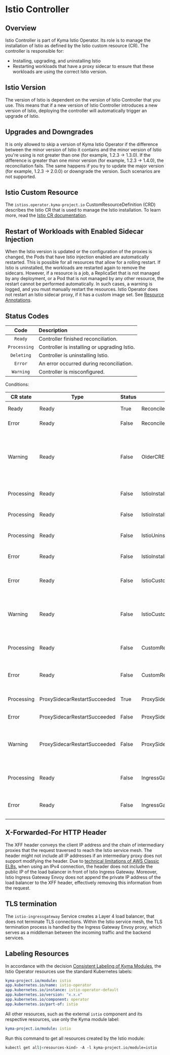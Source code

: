 # Istio Controller

## Overview

Istio Controller is part of Kyma Istio Operator. Its role is to manage the installation of Istio as defined by the Istio custom resource (CR). The controller is responsible for:
- Installing, upgrading, and uninstalling Istio
- Restarting workloads that have a proxy sidecar to ensure that these workloads are using the correct Istio version.

## Istio Version

The version of Istio is dependent on the version of Istio Controller that you use. This means that if a new version of Istio Controller introduces a new version of Istio, deploying the controller will automatically trigger an upgrade of Istio.

## Upgrades and Downgrades

It is only allowed to skip a version of Kyma Istio Operator if the difference between the minor version of Istio it contains and the minor version of Istio you're using is not greater than one (for example, 1.2.3 -> 1.3.0).
If the difference is greater than one minor version (for example, 1.2.3 -> 1.4.0), the reconciliation fails.
The same happens if you try to update the major version (for example, 1.2.3 -> 2.0.0) or downgrade the version. Such scenarios are not supported.

## Istio Custom Resource

The `istios.operator.kyma-project.io` CustomResourceDefinition (CRD) describes the Istio CR that is used to manage the Istio installation. To learn more, read the [Istio CR documentation](04-00-istio-custom-resource.md).

## Restart of Workloads with Enabled Sidecar Injection

When the Istio version is updated or the configuration of the proxies is changed, the Pods that have Istio injection enabled are automatically restarted. This is possible for all resources that allow for a rolling restart. If Istio is uninstalled, the workloads are restarted again to remove the sidecars.
However, if a resource is a job, a ReplicaSet that is not managed by any deployment, or a Pod that is not managed by any other resource, the restart cannot be performed automatically. In such cases, a warning is logged, and you must manually restart the resources.
Istio Operator does not restart an Istio sidecar proxy, if it has a custom image set. See [Resource Annotations](https://istio.io/latest/docs/reference/config/annotations/#SidecarProxyImage).

## Status Codes

|     Code     | Description                                  |
|:------------:|:---------------------------------------------|
|   `Ready`    | Controller finished reconciliation.          |
| `Processing` | Controller is installing or upgrading Istio. |
|  `Deleting`  | Controller is uninstalling Istio.            |
|   `Error`    | An error occurred during reconciliation.     |
|  `Warning`   | Controller is misconfigured.                 |

Conditions:

| CR state   | Type                         | Status | Reason                            | Message                                                                                  |
|------------|------------------------------|--------|-----------------------------------|------------------------------------------------------------------------------------------|
| Ready      | Ready                        | True   | ReconcileSucceeded                | Reconciliation succeeded                                                                 |
| Error      | Ready                        | False  | ReconcileFailed                   | Reconciliation failed                                                                    |
| Warning    | Ready                        | False  | OlderCRExists                     | This Istio custom resource is not the oldest one and does not represent the module state |
| Processing | Ready                        | False  | IstioInstallNotNeeded             | Istio installation is not needed                                                         |
| Processing | Ready                        | False  | IstioInstallSucceeded             | Istio installation succeeded                                                             |
| Processing | Ready                        | False  | IstioUninstallSucceeded           | Istio uninstallation succeded                                                            |
| Error      | Ready                        | False  | IstioInstallUninstallFailed       | Istio install or uninstall failed                                                        |
| Error      | Ready                        | False  | IstioCustomResourceMisconfigured  | Istio custom resource has invalid configuration                                          |
| Warning    | Ready                        | False  | IstioCustomResourcesDangling      | Istio deletion blocked because of existing Istio custom resources                        |
| Processing | Ready                        | False  | CustomResourcesReconcileSucceeded | Custom resources reconciliation succeeded                                                |
| Error      | Ready                        | False  | CustomResourcesReconcileFailed    | Custom resources reconciliation failed                                                   |
| Processing | ProxySidecarRestartSucceeded | True   | ProxySidecarRestartSucceeded      | Proxy sidecar restart succeeded                                                          |
| Error      | ProxySidecarRestartSucceeded | False  | ProxySidecarRestartFailed         | Proxy sidecar restart failed                                                             |
| Warning    | ProxySidecarRestartSucceeded | False  | ProxySidecarManualRestartRequired | Proxy sidecar manual restart is required for some workloads                              |
| Processing | Ready                        | False  | IngressGatewayReconcileSucceeded  | Istio Ingress Gateway reconciliation succeeded                                           |
| Error      | Ready                        | False  | IngressGatewayReconcileFailed     | Istio Ingress Gateway reconciliation failed                                              |

## X-Forwarded-For HTTP Header

The XFF header conveys the client IP address and the chain of intermediary proxies that the request traversed to reach the Istio service mesh.
The header might not include all IP addresses if an intermediary proxy does not support modifying the header.
Due to [technical limitations of AWS Classic ELBs](https://docs.aws.amazon.com/elasticloadbalancing/latest/classic/enable-proxy-protocol.html#proxy-protocol), when using an IPv4 connection, the header does not include the public IP of the load balancer in front of Istio Ingress Gateway.
Moreover, Istio Ingress Gateway Envoy does not append the private IP address of the load balancer to the XFF header, effectively removing this information from the request.

## TLS termination
The `istio-ingressgateway` Service creates a Layer 4 load balancer, that does not terminate TLS connections. Within the Istio service mesh,
the TLS termination process is handled by the Ingress Gateway Envoy proxy, which serves as a middleman between the incoming traffic and the backend services.

## Labeling Resources

In accordance with the decision [Consistent Labeling of Kyma Modules](https://github.com/kyma-project/community/issues/864), the Istio Operator resources use the standard Kubernetes labels:


```yaml
kyma-project.io/module: istio
app.kubernetes.io/name: istio-operator
app.kubernetes.io/instance: istio-operator-default
app.kubernetes.io/version: "x.x.x"
app.kubernetes.io/component: operator
app.kubernetes.io/part-of: istio
```

All other resources, such as the external `istio` component and its respective resources, use only the Kyma module label:

```yaml
kyma-project.io/module: istio
```

Run this command to get all resources created by the Istio module:

```bash
kubectl get all|<resources-kind> -A -l kyma-project.io/module=istio
```